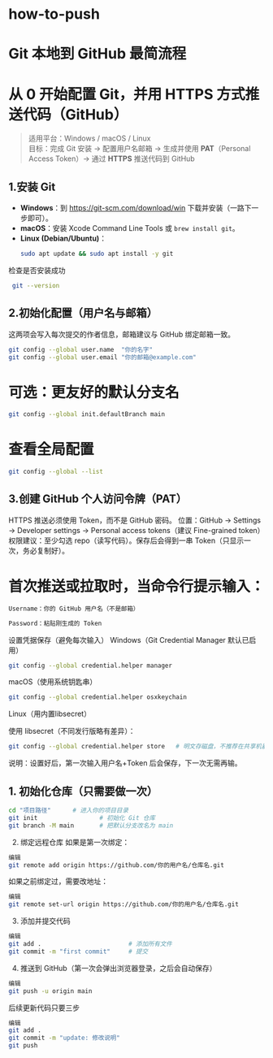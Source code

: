 # how-to-push
# Git 本地到 GitHub 最简流程

# 从 0 开始配置 Git，并用 **HTTPS** 方式推送代码（GitHub）

> 适用平台：Windows / macOS / Linux  
> 目标：完成 Git 安装 → 配置用户名邮箱 → 生成并使用 **PAT**（Personal Access Token）→ 通过 **HTTPS** 推送代码到 GitHub


## 1.安装 Git

- **Windows**：到 <https://git-scm.com/download/win> 下载并安装（一路下一步即可）。
- **macOS**：安装 Xcode Command Line Tools 或 `brew install git`。
- **Linux (Debian/Ubuntu)**：
  ```bash
  sudo apt update && sudo apt install -y git
  ```
检查是否安装成功
 ```bash
  git --version
 ```
## 2.初始化配置（用户名与邮箱）

这两项会写入每次提交的作者信息，邮箱建议与 GitHub 绑定邮箱一致。
 ```bash
git config --global user.name  "你的名字"
git config --global user.email "你的邮箱@example.com"
 ```
# 可选：更友好的默认分支名
 ```bash
git config --global init.defaultBranch main
 ```
# 查看全局配置
 ```bash
git config --global --list
 ```
 
## 3.创建 GitHub 个人访问令牌（PAT）

 HTTPS 推送必须使用 Token，而不是 GitHub 密码。
位置：GitHub -> Settings -> Developer settings -> Personal access tokens（建议 Fine-grained token）
权限建议：至少勾选 repo（读写代码）。保存后会得到一串 Token（只显示一次，务必复制好）。

# 首次推送或拉取时，当命令行提示输入：
 ```bash
Username：你的 GitHub 用户名（不是邮箱）

Password：粘贴刚生成的 Token
 ```

设置凭据保存（避免每次输入）
Windows（Git Credential Manager 默认已启用）
 ```bash
git config --global credential.helper manager
 ```
macOS（使用系统钥匙串）
 ```bash
git config --global credential.helper osxkeychain
 ```
Linux（用内置libsecret）

使用 libsecret（不同发行版略有差异）：
 ```bash
git config --global credential.helper store   # 明文存磁盘，不推荐在共享机器
 ```

说明：设置好后，第一次输入用户名+Token 后会保存，下一次无需再输。

## 1. 初始化仓库（只需要做一次）

```bash
cd "项目路径"      # 进入你的项目目录
git init                 # 初始化 Git 仓库
git branch -M main       # 把默认分支改名为 main
```
2. 绑定远程仓库
如果是第一次绑定：

```bash
编辑
git remote add origin https://github.com/你的用户名/仓库名.git
```
如果之前绑定过，需要改地址：

```bash
编辑
git remote set-url origin https://github.com/你的用户名/仓库名.git
```
3. 添加并提交代码
```bash
编辑
git add .                        # 添加所有文件
git commit -m "first commit"     # 提交
```
4. 推送到 GitHub（第一次会弹出浏览器登录，之后会自动保存）
```bash
编辑
git push -u origin main
```
后续更新代码只要三步
```bash
编辑
git add .
git commit -m "update: 修改说明"
git push
```
